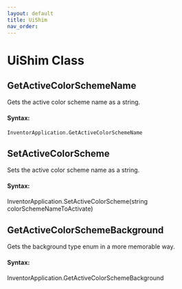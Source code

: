 ```yaml
---
layout: default
title: UiShim
nav_order: 
---
```


# UiShim Class

## GetActiveColorSchemeName

Gets the active color scheme name as a string.


#### Syntax:

    InventorApplication.GetActiveColorSchemeName


## SetActiveColorScheme

Sets the active color scheme name as a string.

#### Syntax:

InventorApplication.SetActiveColorScheme(string colorSchemeNameToActivate)


## GetActiveColorSchemeBackground

Gets the background type enum in a more memorable way.

#### Syntax:

InventorApplication.GetActiveColorSchemeBackground

